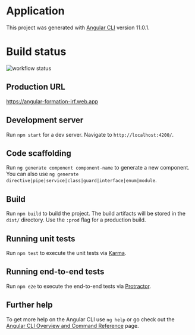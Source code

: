 # Application

This project was generated with [Angular CLI](https://github.com/angular/angular-cli) version 11.0.1.

# Build status

![workflow status](https://github.com/irfanito/attestation-covid/workflows/Continuous%20deployment%20to%20Firebase%20Hosting%20on%20push/badge.svg)

## Production URL

https://angular-formation-irf.web.app

## Development server

Run `npm start` for a dev server. Navigate to `http://localhost:4200/`.

## Code scaffolding

Run `ng generate component component-name` to generate a new component. You can also use `ng generate directive|pipe|service|class|guard|interface|enum|module`.

## Build

Run `npm build` to build the project. The build artifacts will be stored in the `dist/` directory. Use the `:prod` flag for a production build.

## Running unit tests

Run `npm test` to execute the unit tests via [Karma](https://karma-runner.github.io).

## Running end-to-end tests

Run `npm e2e` to execute the end-to-end tests via [Protractor](http://www.protractortest.org/).

## Further help

To get more help on the Angular CLI use `ng help` or go check out the [Angular CLI Overview and Command Reference](https://angular.io/cli) page.
